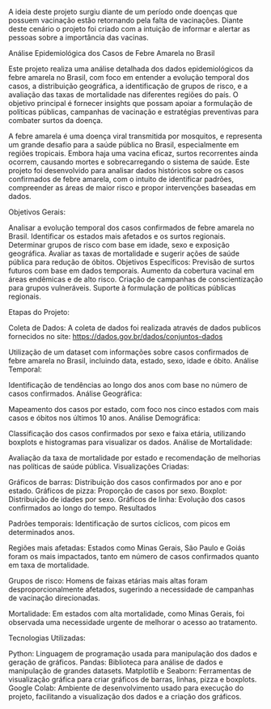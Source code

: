 A ideia deste projeto surgiu diante de um período onde doenças que possuem vacinação estão retornando pela falta de vacinações. Diante deste cenário o projeto foi criado com a intuição de informar e alertar as pessoas sobre a importância das vacinas. 

Análise Epidemiológica dos Casos de Febre Amarela no Brasil

Este projeto realiza uma análise detalhada dos dados epidemiológicos da febre amarela no Brasil, com foco em entender a evolução temporal dos casos, a distribuição geográfica, a identificação de grupos de risco, e a avaliação das taxas de mortalidade nas diferentes regiões do país. O objetivo principal é fornecer insights que possam apoiar a formulação de políticas públicas, campanhas de vacinação e estratégias preventivas para combater surtos da doença.

A febre amarela é uma doença viral transmitida por mosquitos, e representa um grande desafio para a saúde pública no Brasil, especialmente em regiões tropicais. Embora haja uma vacina eficaz, surtos recorrentes ainda ocorrem, causando mortes e sobrecarregando o sistema de saúde. Este projeto foi desenvolvido para analisar dados históricos sobre os casos confirmados de febre amarela, com o intuito de identificar padrões, compreender as áreas de maior risco e propor intervenções baseadas em dados.

Objetivos Gerais:

Analisar a evolução temporal dos casos confirmados de febre amarela no Brasil.
Identificar os estados mais afetados e os surtos regionais.
Determinar grupos de risco com base em idade, sexo e exposição geográfica.
Avaliar as taxas de mortalidade e sugerir ações de saúde pública para redução de óbitos.
Objetivos Específicos:
Previsão de surtos futuros com base em dados temporais.
Aumento da cobertura vacinal em áreas endêmicas e de alto risco.
Criação de campanhas de conscientização para grupos vulneráveis.
Suporte à formulação de políticas públicas regionais.

Etapas do Projeto:

Coleta de Dados: A coleta de dados foi realizada através de dados publicos fornecidos no site:  https://dados.gov.br/dados/conjuntos-dados

Utilização de um dataset com informações sobre casos confirmados de febre amarela no Brasil, incluindo data, estado, sexo, idade e óbito.
Análise Temporal:

Identificação de tendências ao longo dos anos com base no número de casos confirmados.
Análise Geográfica:

Mapeamento dos casos por estado, com foco nos cinco estados com mais casos e óbitos nos últimos 10 anos.
Análise Demográfica:

Classificação dos casos confirmados por sexo e faixa etária, utilizando boxplots e histogramas para visualizar os dados.
Análise de Mortalidade:

Avaliação da taxa de mortalidade por estado e recomendação de melhorias nas políticas de saúde pública.
Visualizações Criadas:

Gráficos de barras: Distribuição dos casos confirmados por ano e por estado.
Gráficos de pizza: Proporção de casos por sexo.
Boxplot: Distribuição de idades por sexo.
Gráficos de linha: Evolução dos casos confirmados ao longo do tempo.
Resultados

Padrões temporais: Identificação de surtos cíclicos, com picos em determinados anos.

Regiões mais afetadas: Estados como Minas Gerais, São Paulo e Goiás foram os mais impactados, tanto em número de casos confirmados quanto em taxa de mortalidade.

Grupos de risco: Homens de faixas etárias mais altas foram desproporcionalmente afetados, sugerindo a necessidade de campanhas de vacinação direcionadas.

Mortalidade: Em estados com alta mortalidade, como Minas Gerais, foi observada uma necessidade urgente de melhorar o acesso ao tratamento.

Tecnologias Utilizadas:

Python: Linguagem de programação usada para manipulação dos dados e geração de gráficos.
Pandas: Biblioteca para análise de dados e manipulação de grandes datasets.
Matplotlib e Seaborn: Ferramentas de visualização gráfica para criar gráficos de barras, linhas, pizza e boxplots.
Google Colab: Ambiente de desenvolvimento usado para execução do projeto, facilitando a visualização dos dados e a criação dos gráficos. 
